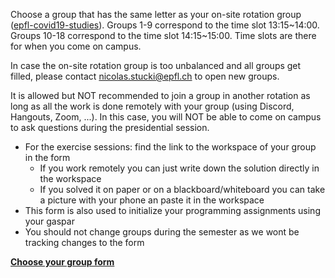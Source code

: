 Choose a group that has the same letter as your on-site rotation group ([epfl-covid19-studies](https://www.epfl.ch/campus/security-safety/en/health/coronavirus-covid19/students/)).
Groups 1-9 correspond to the time slot 13:15~14:00.
Groups 10-18 correspond to the time slot 14:15~15:00. 
Time slots are there for when you come on campus.

In case the on-site rotation group is too unbalanced and all groups get filled, please contact nicolas.stucki@epfl.ch to open new groups.

It is allowed but NOT recommended to join a group in another rotation as long as all the work is done remotely with your group (using Discord, Hangouts, Zoom, ...). In this case, you will NOT be able to come on campus to ask questions during the presidential session.

* For the exercise sessions: find the link to the workspace of your group in the form
  * If you work remotely you can just write down the solution directly in the workspace
  * If you solved it on paper or on a blackboard/whiteboard you can take a picture with your phone an paste it in the workspace
* This form is also used to initialize your programming assignments using your gaspar
* You should not change groups during the semester as we wont be tracking changes to the form

[**Choose your group form**](https://docs.google.com/spreadsheets/d/1xMy83u1bl1yd4zuYt9jFp7pEYGurTSlfK8onmfOnVyA/edit#gid=0)
